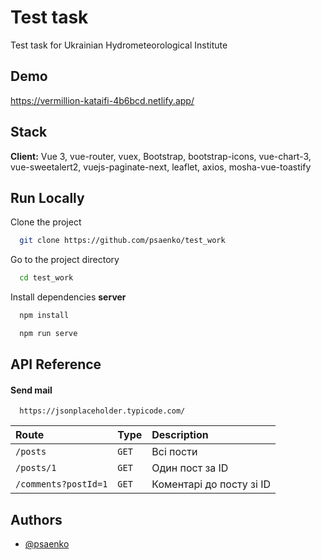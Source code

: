
# Test task

Test task for Ukrainian Hydrometeorological Institute


## Demo

https://vermillion-kataifi-4b6bcd.netlify.app/
## Stack

**Client:** Vue 3, vue-router, vuex, Bootstrap, bootstrap-icons, vue-chart-3, vue-sweetalert2, vuejs-paginate-next, leaflet, axios, mosha-vue-toastify


## Run Locally

Clone the project

```bash
  git clone https://github.com/psaenko/test_work
```

Go to the project directory

```bash
  cd test_work
```

Install dependencies **server**

```bash
  npm install
```

```bash
  npm run serve
```

## API Reference

#### Send mail

```http
  https://jsonplaceholder.typicode.com/
```

| Route | Type     | Description                |
| :-------- | :------- | :------------------------- |
| `/posts` | `GET` | Всі пости |
| `/posts/1` | `GET` | Один пост за ID |
| `/comments?postId=1` | `GET` | Коментарі до посту зі ID |



## Authors

- [@psaenko](https://github.com/psaenko)

